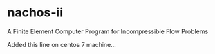 # nachos-ii
A Finite Element Computer Program for Incompressible Flow Problems

Added this line on centos 7 machine...


